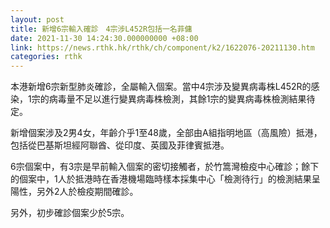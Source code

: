 ```yaml
---
layout: post
title: 新增6宗輸入確診　4宗涉L452R包括一名菲傭
date: 2021-11-30 14:24:30.000000000 +08:00
link: https://news.rthk.hk/rthk/ch/component/k2/1622076-20211130.htm
categories: rthk
---
```


本港新增6宗新型肺炎確診，全屬輸入個案。當中4宗涉及變異病毒株L452R的感染，1宗的病毒量不足以進行變異病毒株檢測，其餘1宗的變異病毒株檢測結果待定。

​新增個案涉及2男4女，年齡介乎1至48歲，全部由A組指明地區（高風險）抵港，包括從巴基斯坦經阿聯酋、從印度、英國及菲律賓抵港。

6宗個案中，有3宗是早前輸入個案的密切接觸者，於竹篙灣檢疫中心確診；餘下的個案中，1人於抵港時在香港機場臨時樣本採集中心「檢測待行」的檢測結果呈陽性，另外2人於檢疫期間確診。

另外，初步確診個案少於5宗。
